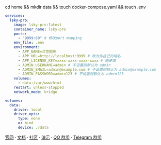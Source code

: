 cd home && mkdir data && touch docker-compose.yaml && touch .env


```yml
services:
  lsky-pro:
    image: lsky-pro:latest
    container_name: lsky-pro
    ports:
      - "9999:80" # 修改port mapping
    env_file: .env
    environment:
      - APP_NAME=兰空图床
      - APP_URL=http://localhost:9999 # 改为你自己的域名
      - APP_LICENSE_KEY=xxxx-xxxx-xxxx-xxxx # 随便填
      - ADMIN_USERNAME=admin # 不设置则默认为 admin
      - ADMIN_EMAIL=admin@example.com # 不设置则默认为 admin@example.com
      - ADMIN_PASSWORD=admin123 # 不设置则默认为 admin123
    volumes:
      - data:/var/www/html
    restart: unless-stopped
    network_mode: bridge

volumes:
  data:
    driver: local
    driver_opts:
      type: none
      o: bind
      device: ./data
```

[官网](https://www.lsky.pro) &middot;
[文档](https://docs.lsky.pro) &middot;
[社区](https://bbs.lskypro.com) &middot;
[演示](https://v2.lskypro.com) &middot;
[QQ 群组](https://qm.qq.com/cgi-bin/qm/qr?k=Fqnm6yKh8lyWc3wG9o4EjiG5raYmtBFY&jump_from=webapi) &middot;
[Telegram 群组](https://t.me/lsky_pro)
